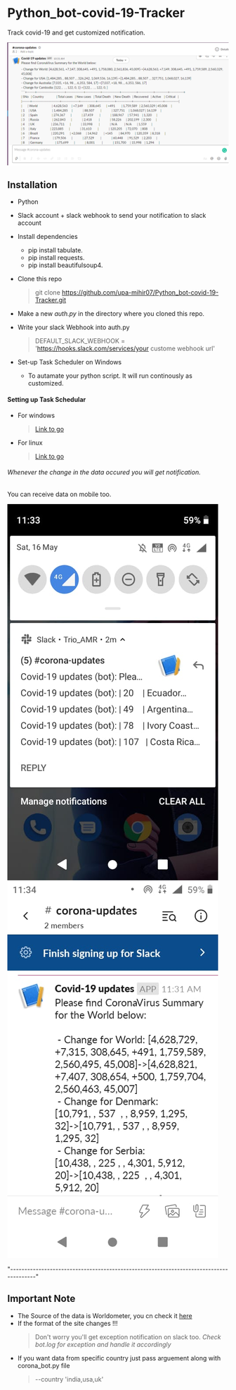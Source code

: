 # Python_bot-covid-19-Tracker
Track covid-19 and get customized notification.


![Start](https://github.com/upa-mihir07/Python_bot-covid-19-Tracker/blob/master/Screenshot%20(958).png)

## Installation
* Python
* Slack account + slack webhook to send your notification to slack account
* Install dependencies 
  - pip install tabulate.
  - pip install requests.
  - pip install beautifulsoup4.
  
* Clone this repo
  > git clone https://github.com/upa-mihir07/Python_bot-covid-19-Tracker.git

* Make a new *auth.py* in the directory where you cloned this repo.
* Write your slack Webhook into auth.py
  > DEFAULT_SLACK_WEBHOOK = 'https://hooks.slack.com/services/your custome webhook url'

* Set-up Task Scheduler on Windows
  - To autamate your python script. It will run continously as customized. 
  
  
#### Setting up Task Schedular
* For windows 
  > [Link to go](https://towardsdatascience.com/automate-your-python-scripts-with-task-scheduler-661d0a40b279)
* For linux
  > [Link to go](https://www.howtogeek.com/101288/how-to-schedule-tasks-on-linux-an-introduction-to-crontab-files/)
###### Whenever the change in the data occured you will get notification.
You can receive data on mobile too.

![Start](https://github.com/upa-mihir07/Python_bot-covid-19-Tracker/blob/master/noti.jpeg)
![Start](https://github.com/upa-mihir07/Python_bot-covid-19-Tracker/blob/master/noti2.jpeg)



"---------------------------------------------------------------------------------------"

## Important Note
  * The Source of the data is Worldometer, you cn check it [here](https://www.worldometers.info/coronavirus/#countries)
  * If the format of the site changes !!!
    > Don't worry you'll get exception notification on slack too. *Check bot.log for exception and handle it accordingly*
  * If you want data from specific country just pass arguement along with corona_bot.py file
    > --country 'india,usa,uk'
  
